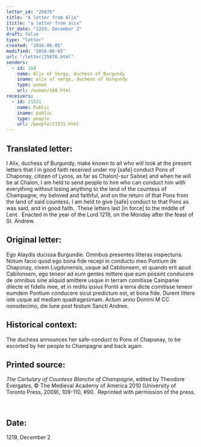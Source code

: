 ```yaml
---
letter_id: "25876"
title: "A letter from Alix"
ititle: "a letter from alix"
ltr_date: "1219, December 2"
draft: false
type: "letter"
created: "2016-06-05"
modified: "2016-06-05"
url: "/letter/25876.html"
senders:
  - id: 168
    name: Alix of Vergy, duchess of Burgundy
    iname: alix of vergy, duchess of burgundy
    type: woman
    url: /woman/168.html
receivers:
  - id: 21531
    name: Public
    iname: public
    type: people
    url: /people/21531.html
---
```

<h2> Translated letter:</h2><p>I Alix, duchess of Burgundy, make known to all who will look at the present letters that I in good faith received under my [safe] conduct Pons of Chaponay, citizen of Lyons, as far as Chalon[-sur Saône] and when he will be at Chalon, I am held to send people to him who can conduct him with everything without losing anything to the land of the countess of Champagne, my beloved and faithful, and on the return of that Pons from the land of said countess, I am held to give [safe] conduct to that Pons as was said, and in good faith.&nbsp; These letters last [in force] to the middle of Lent.&nbsp; Enacted in the year of the Lord 1219, on the Monday after the feast of St. Andrew.</p><h2 class="mt-4"> Original letter:</h2><p>Ego Alaydis ducissa Burgundie. Omnibus presentes litteras inspecturis. Notum facio quod ego bona fide recepi in conductu meo Pontium de Chaponay, civem Lugdunensis, usque ad Cabilonsem, et quando erit apud Cabilonsem, ego teneor ad eum gentes mittere que eum possint conducere de omnibus sine aliquid amittere usque in terram comitisse Campanie dilecte et fidelis mee, et in reditu ipsius Pontii a terra dicte comitisse teneor eumdem Pontium conducere sicut predictum est, et bona fide. Durent littere iste usque ad mediam quadragesimam. Actum anno Domini M CC nonodecimo, die lune post festum Sancti Andree.</p><h2 class="mt-4"> Historical context:</h2><p>The duchess announces her safe-conduct to Pons of Chaponay, to be escorted by her people to Champagne and back again.</p><h2 class="mt-4"> Printed source:</h2><p><i>The Cartulary of Countess Blanche of Champagne</i>, edited by Theodore Evergates, © The Medieval Academy of America 2010 (University of Toronto Press, 2009), 109-110, #90.&nbsp; Reprinted with permission of the press.</p><p>&nbsp;</p><h2 class="mt-4"> Date:</h2>1219, December 2